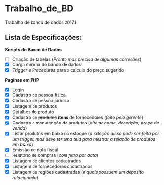 # Trabalho_de_BD
Trabalho de banco de dados 2017.1

## Lista de Especificações:

**Scripts do Banco de Dados**
- [ ] Criação de tabelas (*Pronto mas precisa de algumas correções*)
- [x] Carga minima do banco de dados
- [x] *Trigger e Precedures* para o calculo do preço sugerido

**Paginas em PHP**
- [x] Login
- [x] Cadastro de pessoa fisica
- [x] Cadastro de pessoa juridica
- [x] Listagem de produtos
- [x] Detalhes do produto
- [x] Cadastro de ~~produtos~~ **itens** de fornecedores (*feito pelo gerente*)
- [x] Cadastro e manutenção de produtos (*alterar nome, descrição, preço de venda*)
- [x] Listar produtos em baixa no estoque (*a seleção disso pode ser feita por um trigger, mas deve ter uma tela para mostrar a relação de produtos em baixa*)
- [x] Emissão de nota fiscal
- [ ] Relatorio de compras (*com filtro por data*)
- [x] Listagem de clientes cadastrados
- [x] Listagem de fornecedores cadastrados
- [x] Listagem de regiões cadastradas (*e quais possuem um deposito relacionado*)
